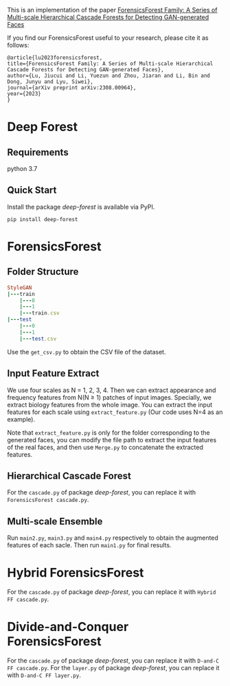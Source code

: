 This is an implementation of the paper [ForensicsForest Family: A Series of Multi-scale Hierarchical Cascade Forests for Detecting GAN-generated Faces](https://ieeexplore.ieee.org/abstract/document/10219895)

If you find our ForensicsForest useful to your research, please cite it as follows:

```
@article{lu2023forensicsforest,
title={ForensicsForest Family: A Series of Multi-scale Hierarchical Cascade Forests for Detecting GAN-generated Faces},
author={Lu, Jiucui and Li, Yuezun and Zhou, Jiaran and Li, Bin and Dong, Junyu and Lyu, Siwei},
journal={arXiv preprint arXiv:2308.00964},
year={2023}
}
```

# Deep Forest

## **Requirements**

python 3.7

## **Quick Start**

Install the package *deep-forest* is available via PyPI.

`pip install deep-forest`

# ForensicsForest

## Folder Structure

```ruby
StyleGAN
|---train
    |---0
    |---1
    |---train.csv
|---test
    |---0
    |---1
    |---test.csv
```

Use the `get_csv.py` to obtain the CSV file of the dataset.

## Input Feature Extract
We use four scales as N = 1, 2, 3, 4. Then we can extract appearance and frequency features from N(N ≥ 1) patches of input images. Specially, we extract biology features from the whole
image. You can extract the input features for each scale using `extract_feature.py` (Our code uses N=4 as an example).

Note that `extract_feature.py` is only for the folder corresponding to the generated faces, you can modify the file path to extract the input features of the real faces, and then use `Merge.py` to concatenate the extracted features.
## Hierarchical Cascade Forest

For the `cascade.py` of package *deep-forest*, you can replace it with `ForensicsForest cascade.py`.

## Multi-scale Ensemble

Run `main2.py`, `main3.py` and `main4.py` respectively to obtain the augmented features of each sacle. Then run `main1.py` for final results.

# Hybrid ForensicsForest

For the `cascade.py` of package *deep-forest*, you can replace it with `Hybrid FF cascade.py`.

# Divide-and-Conquer ForensicsForest

For the `cascade.py` of package *deep-forest*, you can replace it with `D-and-C FF cascade.py`. For the `layer.py` of package *deep-forest*, you can replace it with `D-and-C FF layer.py`.
